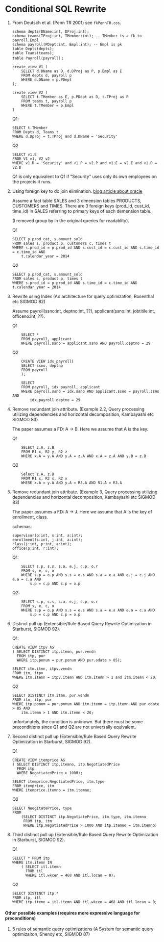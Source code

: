 Conditional SQL Rewrite
=======================

1. From Deutsch et al. (Penn TR 2001) see `fkPennTR.cos`. 
    ```
    schema depts(DName:int, DProj:int);
    schema teams(TProj:int, TMember:int); -- TMember is a fk to payroll.Empl
    schema payroll(PDept:int, Empl:int); -- Empl is pk
    table Depts(depts);
    table Teams(teams);
    table Payroll(payroll)；
    ```

    ```
    create view V1 (
        SELECT d.DName as D, d.DProj as P, p.Empl as E
        FROM depts d, payroll p
        WHERE d.DName = p.PDept
    );

    create view V2 (
        SELECT t.TMember as E, p.PDept as D, t.TProj as P
        FROM teams t, payroll p
        WHERE t.TMember = p.Empl
    )
    ```

    Q1:
    ```
    SELECT t.TMember
    FROM Depts d, Teams t
    WHERE d.Dproj = t.TProj and d.DName = 'Security'
    ```

    Q2
    ```
    SELECT v1.E
    FROM V1 v1, V2 v2
    WHERE v1.D = 'Security' and v1.P = v2.P and v1.E = v2.E and v1.D = v2.D
    ```

    Q1 is only equivalent to Q1 if "Security" uses only its own employees on the projects it runs. 


2. Using foreign key to do join elimination. [blog article about oracle](https://danischnider.wordpress.com/2015/12/01/foreign-key-constraints-in-an-oracle-data-warehouse/)

    Assume a fact table SALES and 3 dimension tables PRODUCTS, CUSTOMERS and TIMES. There are 3 foreign keys (prod_id, cust_id, time_id) in SALES referring to primary keys of each demension table. 

    (I removed group by in the original queries for readablity).

    Q1
    ```
    SELECT p.prod_cat, s.amount_sold
    FROM sales s, product p, customers c, times t
    WHERE s.prod_id = p.prod_id AND s.cust_id = c.cust_id AND s.time_id = c.time_id AND
        t.calendar_year = 2014 
    ```

    Q2
    ```
    SELECT p.prod_cat, s.amount_sold
    FROM sales s, product p, times t
    WHERE s.prod_id = p.prod_id AND s.time_id = c.time_id AND t.calendar_year = 2014 
    ```

3. Rewrite using Index (An architecture for query optimization, Rosenthal etc SIGMOD 82)

    Assume payroll(ssno:int, deptno:int, ??), applicant(ssno:int, jobtitile:int, officeno:int, ??).

    Q1
    ``` 
        SELECT *
        FROM payroll, applicant
        WHERE payroll.ssno = applicant.ssno AND payroll.deptno = 29
    ```

    Q2
    ```
        CREATE VIEW idx_payroll(
        SELECT ssno, deptno
        FROM payroll
        );

        SELECT 
        FROM payroll, idx_payroll, applicant
        WHERE payroll.ssno = idx.ssno AND applicant.ssno = payroll.ssno AND 
            idx_payroll.deptno = 29 
    ```

4. Remove redundant join attribute. (Example 2.2, Query processing utilizing dependencies and horizontal decomposition, Kambayashi etc SIGMOD 83)

    The paper assumes a FD: A -> B. Here we assume that A is the key.

    Q1
    ```
        SELECT z.A, z.B
        FROM R1 x, R2 y, R2 z
        WHERE x.A = y.A AND y.A = z.A AND x.A = z.A AND y.B = z.B
    ```

    Q2
    ```
        Select z.A, z.B
        FROM R1 x, R2 x, R2 x
        WHERE x.A = y.A AND y.A = R3.A AND R1.A = R3.A
    ```


5. Remove redundant join attribute. (Example 3, Query processing utilizing dependencies and horizontal decomposition, Kambayashi etc SIGMOD 83)

    The paper assumes a FD: A -> J. Here we assume that A is the key of enrollment, class.

    schemas:
    ```
    supervisor(p:int, s:int, a:int);
    enrollment(s:int, j:int, a:int);
    class(j:int, p:int, a:int);
    office(p:int, r:int);
    ```

    Q1:
    ```
        SELECT s.p, s.s, s.a, e.j, c.p, o.r
        FROM s, e, c, o
        WHERE s.p = o.p AND s.s = e.s AND s.a = e.a AND e.j = c.j AND e.a = c.a AND
            s.p = c.p AND c.p = o.p 
    ```

    Q2:
    ```
        SELECT s.p, s.s, s.a, e.j, c.p, o.r
        FROM s, e, c, o
        WHERE s.p = o.p AND s.s = e.s AND s.a = e.a AND e.a = c.a AND
            s.p = c.p AND c.p = o.p 
    ```


6. Distinct pull up (Extensible/Rule Based Query Rewrite Optimization in Starburst, SIGMOD 92).
    
    Q1:
    ``` 
    CREATE VIEW itpv AS
    ( SELECT DISTINCT itp.itemn, pur.vendn
      FROM itp, pur
      WHERE itp.ponum = pur.ponum AND pur.odate > 85);
    
    SELECT itm.itmn, itpv.vendn 
    FROM itm, itpv
    WHERE itm.itemn = itpv.itemn AND itm.itemn > 1 and itm.itemn < 20;
    ```

    Q2
    ```
    SELECT DISTINCT itm.itmn, pur.vendn
    FROM itm, itp, pur
    WHERE itp.ponum = pur.ponum AND itm.itemn = itp.itemn AND pur.odate > 85 AND
        itm.itemn > 1 AND itm.itemn < 20;
    ```
    unfortunately, the condition is unknown. But there must be some preconditions since Q1 and Q2 are not universally equivalent.


7. Second distinct pull up (Extensible/Rule Based Query Rewrite Optimization in Starburst, SIGMOD 92).

    Q1
    ```
    CREATE VIEW itemprice AS
    ( SELECT DISTINCT itp.itemno, itp.NegotiatedPrice 
      FROM itp
      WHERE NegotiatedPrice > 1000);
    
    SELECT itemprice.NegotiatedPrice, itm.type
    FROM itemprice, itm
    WHERE itemprice.itemno = itm.itemno;
    ```

    Q2
    ```
    SELECT NeogitatePrice, type
    FROM
        (SELECT DISTINCT itp.NegotiatePrice, itm.type, itm.itemno
         FROM itp, itm
         WHERE itp.NegotiatedPrice > 1000 AND itp.itemno = itm.itemno)
    ```
 
8. Third distinct pull up (Extensible/Rule Based Query Rewrite Optimization in Starburst, SIGMOD 92).   

    Q1
    ```
    SELECT * FROM itp
    WHERE itm.itemn IN
        ( SELECT itl.itemn 
          FROM itl
          WHERE itl.wkcen = 468 AND itl.locan = 0);
    ```

    Q2
    ```
    SELECT DISTINCT itp.* 
    FROM itp, itl
    WHERE itp.itemn = itl.itemn AND itl.wkcen = 468 AND itl.locan = 0;
    ```

#### Other possible examples (requires more expressive language for preconditions)
1. 5 rules of semantic query optimizations (A System for semantic query optimizaiton, Shenoy etc, SIGMOD 87)